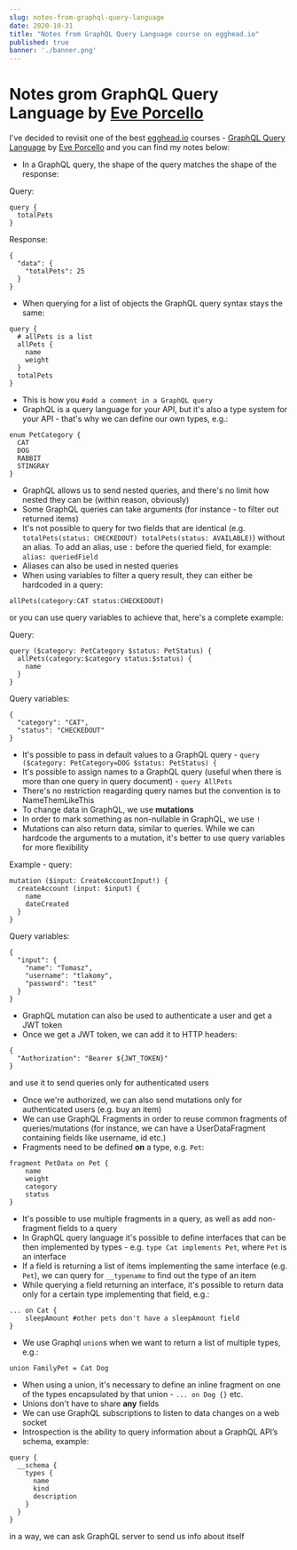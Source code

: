 ```yaml
---
slug: notes-from-graphql-query-language
date: 2020-10-31
title: "Notes from GraphQL Query Language course on egghead.io"
published: true
banner: './banner.png'
---
```


# Notes grom GraphQL Query Language by [Eve Porcello](https://twitter.com/eveporcello)

I've decided to revisit one of the best [egghead.io](https://egghead.io/s/km6vr) courses - [GraphQL Query Language](https://egghead.io/courses/graphql-query-language?af=6p5abz) by [Eve Porcello](https://twitter.com/eveporcello) and you can find my notes below:

- In a GraphQL query, the shape of the query matches the shape of the response:

Query:
```
query {
  totalPets
}
```

Response:
```
{
  "data": {
    "totalPets": 25
  }
}
```

- When querying for a list of objects the GraphQL query syntax stays the same:

```
query {
  # allPets is a list
  allPets {
    name
    weight
  }
  totalPets
}
```

- This is how you `#add a comment in a GraphQL query`
- GraphQL is a query language for your API, but it's also a type system for your API - that's why we can define our own types, e.g.:

```
enum PetCategory {
  CAT
  DOG
  RABBIT
  STINGRAY
}
```
- GraphQL allows us to send nested queries, and there's no limit how nested they can be (within reason, obviously)
- Some GraphQL queries can take arguments (for instance - to filter out returned items)
- It's not possible to query for two fields that are identical (e.g. `totalPets(status: CHECKEDOUT) totalPets(status: AVAILABLE)`) without an alias. To add an alias, use `:` before the queried field, for example: `alias: queriedField`
- Aliases can also be used in nested queries
- When using variables to filter a query result, they can either be hardcoded in a query:

`allPets(category:CAT status:CHECKEDOUT)`

or you can use query variables to achieve that, here's a complete example:

Query:
```
query ($category: PetCategory $status: PetStatus) {
  allPets(category:$category status:$status) {
    name
  }
}
```

Query variables:
```
{
  "category": "CAT",
  "status": "CHECKEDOUT"
}
```
- It's possible to pass in default values to a GraphQL query - `query ($category: PetCategory=DOG $status: PetStatus) {`
- It's possible to assign names to a GraphQL query (useful when there is more than one query in query document) - `query AllPets`
- There's no restriction reagarding query names but the convention is to NameThemLikeThis
- To change data in GraphQL, we use **mutations**
- In order to mark something as non-nullable in GraphQL, we use `!`
- Mutations can also return data, similar to queries. While we can hardcode the arguments to a mutation, it's better to use query variables for more flexibility

Example - query:
```
mutation ($input: CreateAccountInput!) {
  createAccount (input: $input) {
    name
    dateCreated
  }
}
```

Query variables:
```
{
  "input": {
    "name": "Tomasz",
    "username": "tlakomy",
    "password": "test"
  }
}
```
- GraphQL mutation can also be used to authenticate a user and get a JWT token
- Once we get a JWT token, we can add it to HTTP headers:
```
{
  "Authorization": "Bearer ${JWT_TOKEN}"
}
```
and use it to send queries only for authenticated users
- Once we're authorized, we can also send mutations only for authenticated users (e.g. buy an item)
- We can use GraphQL Fragments in order to reuse common fragments of queries/mutations (for instance, we can have a UserDataFragment containing fields like username, id etc.)
- Fragments need to be defined **on** a type, e.g. `Pet`:

```
fragment PetData on Pet {
	name
    weight
    category
    status
}
```
- It's possible to use multiple fragments in a query, as well as add non-fragment fields to a query
- In GraphQL query language it's possible to define interfaces that can be then implemented by types - e.g. `type Cat implements Pet`, where `Pet` is an interface
- If a field is returning a list of items implementing the same interface (e.g. `Pet`), we can query for `__typename` to find out the type of an item
- While querying a field returning an interface, it's possible to return data only for a certain type implementing that field, e.g.:

```
... on Cat {
	sleepAmount #other pets don't have a sleepAmount field
}
```
- We use Graphql `union`s when we want to return a list of multiple types, e.g.:

```
union FamilyPet = Cat Dog
```
- When using a union, it's necessary to define an inline fragment on one of the types encapsulated by that union - `... on Dog {}` etc.
- Unions don't have to share **any** fields
- We can use GraphQL subscriptions to listen to data changes on a web socket
- Introspection is the ability to query information about a GraphQL API’s schema, example:

```
query {
  __schema {
    types {
      name
      kind
      description
    }
  }
}
```

in a way, we can ask GraphQL server to send us info about itself